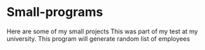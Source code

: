 # Small-programs
Here are some of my small projects
This was part of my test at my university.
This program will generate random list of employees
